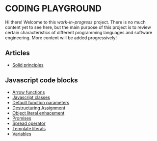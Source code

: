 # CODING PLAYGROUND

Hi there! Welcome to this _work-in-progress_ project.
There is no much content yet to see here, but the main purpose of this project is to review certain characteristics of different programming languages and software engineering. More content will be added progressively!

## Articles

- [Solid principles](software_engineering/solid_principles/Solid_principles.md)

## Javascript code blocks

- [Arrow functions](js/arrow_functions.js)
- [Javascript classes](js/classes.js)
- [Default function parameters](js/defaut_function_params.js)
- [Destructuring Assignment](js/destructuring_assignment.js)
- [Object literal enhacement](js/object_literal_enhancement.js)
- [Promises](js/promises.js)
- [Spread operator](js/spread_operators.js)
- [Template literals](js/template_literals.js)
- [Variables](js/variables.js)
